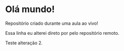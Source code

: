 # Olá mundo!

 Repositório criado durante uma aula ao vivo!

 Essa linha eu alterei direto por pelo repositório remoto.

 Teste alteração 2.
